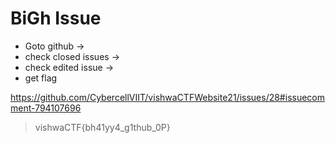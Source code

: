 # BiGh Issue

* Goto github -> 
* check closed issues -> 
* check edited issue -> 
* get flag

https://github.com/CybercellVIIT/vishwaCTFWebsite21/issues/28#issuecomment-794107696

> vishwaCTF{bh41yy4_g1thub_0P}
